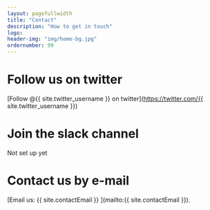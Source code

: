 ```yaml
---
layout: pagefullwidth
title: "Contact"
description: "How to get in touch"
logo:
header-img: "img/home-bg.jpg"
ordernumber: 99
---
```


# Follow us on twitter
[Follow @{{ site.twitter_username }} on twitter](https://twitter.com/{{ site.twitter_username }})

# Join the slack channel
Not set up yet

# Contact us by e-mail
[Email us: {{ site.contactEmail }} ](mailto:{{ site.contactEmail }}). 
